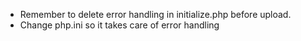 - Remember to delete error handling in initialize.php before upload.
- Change php.ini so it takes care of error handling
